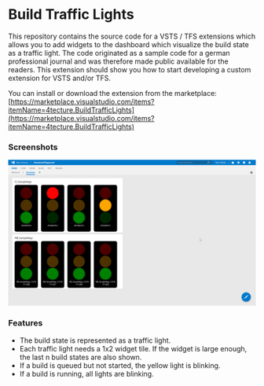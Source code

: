 # Build Traffic Lights

This repository contains the source code for a VSTS / TFS extensions which allows you to add widgets to the dashboard which visualize the build state as a traffic light.
The code originated as a sample code for a german professional journal and was therefore made public available for the readers.
This extension should show you how to start developing a custom extension for VSTS and/or TFS. 

You can install or download the extension from the marketplace: [https://marketplace.visualstudio.com/items?itemName=4tecture.BuildTrafficLights](https://marketplace.visualstudio.com/items?itemName=4tecture.BuildTrafficLights)

### Screenshots
![Screenshot](BuildTrafficLights/BuildTrafficLights/screenshots/screen1.png)

### Features

- The build state is represented as a traffic light.
- Each traffic light needs a 1x2 widget tile. If the widget is large enough, the last n build states are also shown.
- If a build is queued but not started, the yellow light is blinking.
- If a build is running, all lights are blinking. 
